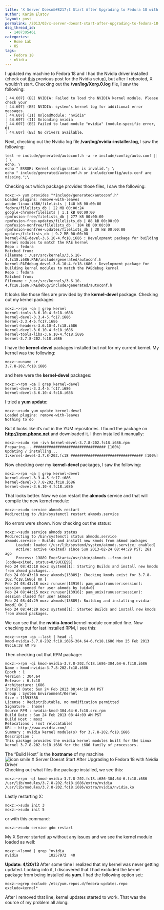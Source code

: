 ```yaml
---
title: 'X Server Doesn&#8217;t Start After Upgrading to Fedora 18 with Nvidia Driver'
author: Karim Elatov
layout: post
permalink: /2013/03/x-server-doesnt-start-after-upgrading-to-fedora-18-with-nvidia-driver/
dsq_thread_id:
  - 1407305461
categories:
  - Home Lab
  - OS
tags:
  - Fedora 18
  - nVidia
---
```

I updated my machine to Fedora 18 and I had the Nvidia driver installed (check out <a href="http://virtuallyhyper.com/2012/10/setup-fedora-17-with-nvidia-geforce-6200-to-connect-to-a-tv-and-function-as-an-xbmc-media-center/" onclick="javascript:_gaq.push(['_trackEvent','outbound-article','http://virtuallyhyper.com/2012/10/setup-fedora-17-with-nvidia-geforce-6200-to-connect-to-a-tv-and-function-as-an-xbmc-media-center/']);">this</a> previous post for the Nvidia setup), but after I rebooted, X wouldn&#8217;t start. Checking out the **/var/log/Xorg.0.log** file, I saw the following:

    [ 44.607] (EE) NVIDIA: Failed to load the NVIDIA kernel module. Please check your
    [ 44.607] (EE) NVIDIA: system's kernel log for additional error messages.
    [ 44.607] (II) UnloadModule: "nvidia"
    [ 44.607] (II) Unloading nvidia
    [ 44.607] (EE) Failed to load module "nvidia" (module-specific error, 0)
    [ 44.607] (EE) No drivers available.
    

Next, checking out the Nvidia log file **/var/log/nvidia-installer.log**, I saw the following:

    test -e include/generated/autoconf.h -a -e include/config/auto.conf || ( \
    echo; \
    echo " ERROR: Kernel configuration is invalid."; \
    echo " include/generated/autoconf.h or include/config/auto.conf are 
    missing.";\
    

Checking out which package provides those files, I saw the following:

    moxz:~> yum provides "*include/generated/autoconf.h"
    Loaded plugins: remove-with-leaves
    adobe-linux-i386/filelists | 140 kB 00:00:00 
    fedora/filelists_db | 22 MB 00:00:24 
    google-chrome/filelists | 1.1 kB 00:00:00 
    rpmfusion-free/filelists_db | 277 kB 00:00:00 
    rpmfusion-free-updates/filelists_db | 88 kB 00:00:00 
    rpmfusion-nonfree/filelists_db | 184 kB 00:00:00 
    rpmfusion-nonfree-updates/filelists_db | 30 kB 00:00:00 
    updates/filelists_db | 9.2 MB 00:00:08 
    kernel-PAE-devel-3.6.10-4.fc18.i686 : Development package for building kernel modules to match the PAE kernel
    Repo : fedora
    Matched from:
    Filename : /usr/src/kernels/3.6.10-4.fc18.i686.PAE/include/generated/autoconf.h
    kernel-PAEdebug-devel-3.6.10-4.fc18.i686 : Development package for building kernel modules to match the PAEdebug kernel
    Repo : fedora
    Matched from:
    Filename : /usr/src/kernels/3.6.10-4.fc18.i686.PAEdebug/include/generated/autoconf.h
    

It looks like those files are provided by the **kernel-devel** package. Checking out my kernel packages:

    moxz:~>rpm -qa | grep kernel
    kernel-tools-3.6.10-4.fc18.i686
    kernel-devel-3.3.4-5.fc17.i686
    kernel-3.3.4-5.fc17.i686
    kernel-headers-3.6.10-4.fc18.i686
    kernel-devel-3.6.10-4.fc18.i686
    kernel-tools-libs-3.6.10-4.fc18.i686
    kernel-3.7.8-202.fc18.i686
    

I have the **kernel-devel** packages installed but not for my current kernel. My kernel was the following:

    moxz:~>uname -r
    3.7.8-202.fc18.i686
    

and here were the **kernel-devel** packages:

    moxz:~>rpm -qa | grep kernel-devel
    kernel-devel-3.3.4-5.fc17.i686
    kernel-devel-3.6.10-4.fc18.i686
    

I tried a **yum update**:

    moxz:~>sudo yum update kernel-devel
    Loaded plugins: remove-with-leaves
    Nothing to do
    

But it looks like it&#8217;s not in the YUM repositories. I found the package on <a href="http://rpm.pbone.net" onclick="javascript:_gaq.push(['_trackEvent','outbound-article','http://rpm.pbone.net']);"><strong>http://rpm.pbone.net</strong></a> and downloaded it. I then installed it manually:

    moxz:~>sudo rpm -ivh kernel-devel-3.7.8-202.fc18.i686.rpm  
    Preparing... ################################# [100%]
    Updating / installing...
    1:kernel-devel-3.7.8-202.fc18 ################################# [100%]
    

Now checking over my **kernel-devel** packages, I saw the following:

    moxz:~>rpm -qa | grep kernel-devel
    kernel-devel-3.3.4-5.fc17.i686
    kernel-devel-3.7.8-202.fc18.i686
    kernel-devel-3.6.10-4.fc18.i686
    

That looks better. Now we can restart the **akmods** service and that will compile the new kernel module:

    moxz:~>sudo service akmods restart
    Redirecting to /bin/systemctl restart akmods.service
    

No errors were shown. Now checking out the status:

    moxz:~>sudo service akmods status
    Redirecting to /bin/systemctl status akmods.service
    akmods.service - Builds and install new kmods from akmod packages
         Loaded: loaded (/usr/lib/systemd/system/akmods.service; enabled)
         Active: active (exited) since Sun 2013-02-24 08:44:29 PST; 26s ago
         Process: 13889 ExecStart=/usr/sbin/akmods --from-init (code=exited, status=0/SUCCESS)
    Feb 24 08:43:18 moxz systemd[1]: Starting Builds and install new kmods from akmod packages...
    Feb 24 08:43:18 moxz akmods[13889]: Checking kmods exist for 3.7.8-202.fc18.i686[ OK ]
    Feb 24 08:43:18 moxz runuser[13916]: pam_unix(runuser:session): session opened for user akmods by (uid=0)
    Feb 24 08:44:15 moxz runuser[13916]: pam_unix(runuser:session): session closed for user akmods
    Feb 24 08:44:29 moxz akmods[13889]: Building and installing nvidia-kmod[ OK ]
    Feb 24 08:44:29 moxz systemd[1]: Started Builds and install new kmods from akmod packages.
    

We can see that the **nvidia-kmod** kernel module compiled fine. Now checking out for last installed RPM, I see this:

    moxz:~>rpm -qa --last | head -1
    kmod-nvidia-3.7.8-202.fc18.i686-304.64-6.fc18.i686 Mon 25 Feb 2013 09:16:38 AM PS
    

Then checking out that RPM package:

    moxz:~>rpm -qi kmod-nvidia-3.7.8-202.fc18.i686-304.64-6.fc18.i686
    Name : kmod-nvidia-3.7.8-202.fc18.i686
    Epoch : 1
    Version : 304.64
    Release : 6.fc18
    Architecture: i686
    Install Date: Sun 24 Feb 2013 08:44:18 AM PST
    Group : System Environment/Kernel
    Size : 11593588
    License : Redistributable, no modification permitted
    Signature : (none)
    Source RPM : nvidia-kmod-304.64-6.fc18.src.rpm
    Build Date : Sun 24 Feb 2013 08:44:09 AM PST
    Build Host : moxz
    Relocations : (not relocatable)
    URL : http://www.nvidia.com/
    Summary : nvidia kernel module(s) for 3.7.8-202.fc18.i686
    Description :
    This package provides the nvidia kernel modules built for the Linux
    kernel 3.7.8-202.fc18.i686 for the i686 family of processors.
    

The &#8220;Build Host&#8221; is the **hostname** of my machine <img src="http://virtuallyhyper.com/wp-includes/images/smilies/icon_smile.gif" alt="icon smile X Server Doesnt Start After Upgrading to Fedora 18 with Nvidia Driver" class="wp-smiley" title="X Server Doesnt Start After Upgrading to Fedora 18 with Nvidia Driver" /> Checking out what files the package installed, we see this:

    moxz:~>rpm -ql kmod-nvidia-3.7.8-202.fc18.i686-304.64-6.fc18.i686
    /usr/lib/modules/3.7.8-202.fc18.i686/extra/nvidia
    /usr/lib/modules/3.7.8-202.fc18.i686/extra/nvidia/nvidia.ko
    

Lastly restarting X:

    moxz:~>sudo init 3
    moxz:~>sudo init 5
    

or with this command:

    moxz:~>sudo service gdm restart
    

My X Server started up without any issues and we see the kernel module loaded as well:

    moxz:~>lsmod | grep ^nvidia
    nvidia              10257972  40
    

**Update: 4/20/13** After some time I realized that my kernel was never getting updated. Looking into it, I discovered that I had excluded the kernel package from being installed via **yum**. I had the following option set:

    moxz:~>grep exclude /etc/yum.repos.d/fedora-updates.repo
    exclude=kernel*
    

After I removed that line, kernel updates started to work. That was the source of my problem all along.

<p class="wp-flattr-button">
  <a class="FlattrButton" style="display:none;" href="http://virtuallyhyper.com/2013/03/x-server-doesnt-start-after-upgrading-to-fedora-18-with-nvidia-driver/" title=" X Server Doesn&#8217;t Start After Upgrading to Fedora 18 with Nvidia Driver" rev="flattr;uid:virtuallyhyper;language:en_GB;category:text;tags:Fedora 18,nVidia,blog;button:compact;">I updated my machine to Fedora 18 and I had the Nvidia driver installed (check out this previous post for the Nvidia setup), but after I rebooted, X wouldn&#8217;t start....</a>
</p>